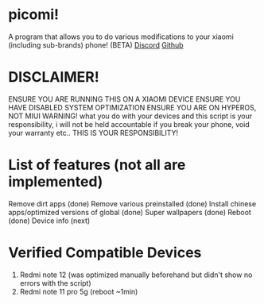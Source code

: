# picomi!

A program that allows you to do various modifications to your xiaomi (including sub-brands) phone! (BETA)
[Discord](https://discord.gg/9c3QCaKUzg) [Github](https://github.com/maybe-asdf/picomi)
# DISCLAIMER!
ENSURE YOU ARE RUNNING THIS ON A XIAOMI DEVICE
ENSURE YOU HAVE DISABLED SYSTEM OPTIMIZATION 
ENSURE YOU ARE ON HYPEROS, NOT MIUI
WARNING! what you do with your devices and this script is your responsibility, i will not be held accountable if you break your phone, void your warranty etc.. THIS IS YOUR RESPONSIBILITY!

# List of features (not all are implemented)

Remove dirt apps (done)
Remove various preinstalled (done)
Install chinese apps/optimized versions of global (done)
Super wallpapers (done)
Reboot (done)
Device info (next)

# Verified Compatible Devices 

1. Redmi note 12 (was optimized manually beforehand but didn't show no errors with the script)
2. Redmi note 11 pro 5g (reboot ~1min)



